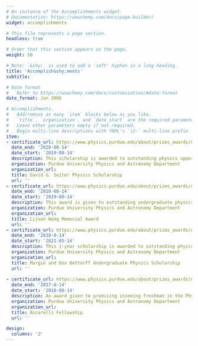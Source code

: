 ```yaml
---
# An instance of the Accomplishments widget.
# Documentation: https://wowchemy.com/docs/page-builder/
widget: accomplishments

# This file represents a page section.
headless: true

# Order that this section appears on the page.
weight: 50

# Note: `&shy;` is used to add a 'soft' hyphen in a long heading.
title: 'Accomplish&shy;ments'
subtitle:

# Date format
#   Refer to https://wowchemy.com/docs/customization/#date-format
date_format: Jan 2006

# Accomplishments.
#   Add/remove as many `item` blocks below as you like.
#   `title`, `organization`, and `date_start` are the required parameters.
#   Leave other parameters empty if not required.
#   Begin multi-line descriptions with YAML's `|2-` multi-line prefix.
item:
- certificate_url: https://www.physics.purdue.edu/about/prizes_awards/undergraduate_awards.html
  date_end: '2020-08-14'
  date_start: '2019-08-14'
  description: This scholarship is awarded to outstanding physics upperclassmen who participate in Women in Science Programs at Purdue University.
  organization: Purdue University Physics and Astronomy Department
  organization_url: 
  title: David G. Seiler Physics Scholarship
  url: ''
- certificate_url: https://www.physics.purdue.edu/about/prizes_awards/undergraduate_awards.html
  date_end: '2020-08-14'
  date_start: '2019-08-14'
  description: This award is given to outstanding undergraduate physics majors that promote gender diversity throughout the Physics and Astronomy Department at Purdue University through participation in Women in Physics.
  organization: Purdue University Physics and Astronomy Department
  organization_url: 
  title: Lijuan Wang Memorial Award
  url: ''
- certificate_url: https://www.physics.purdue.edu/about/prizes_awards/undergraduate_awards.html
  date_end: '2018-8-14'
  date_start: '2021-05-14'
  description: This 1-year scholarship is awarded to outstanding physics upperclassmen at Purdue. I am a two time recipient of this award.
  organization: Purdue University Physics and Astronomy Department
  organization_url: 
  title: Margie and Don Bottorff Undergraduate Physics Scholarship
  url: ''
  
- certificate_url: https://www.physics.purdue.edu/about/prizes_awards/undergraduate_awards.html
  date_end: '2017-8-14'
  date_start: '2018-08-14'
  description: An award given to promising incoming freshman in the Physics Department at Purdue University that allows a small group of students to begin research during their first year at Purdue.
  organization: Purdue University Physics and Astronomy Department
  organization_url: 
  title: Ascarelli Fellowship
  url: ''

design:
  columns: '2' 
---
```

